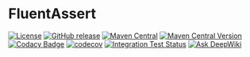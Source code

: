 # FluentAssert

[![License](https://img.shields.io/badge/license-Apache%202-4EB1BA.svg)](https://github.com/Ahoo-Wang/FluentAssert/blob/main/LICENSE)
[![GitHub release](https://img.shields.io/github/release/Ahoo-Wang/FluentAssert.svg)](https://github.com/Ahoo-Wang/FluentAssert/releases)
[![Maven Central](https://maven-badges.herokuapp.com/maven-central/me.ahoo.test/fluent-assert-core/badge.svg)](https://maven-badges.herokuapp.com/maven-central/me.ahoo.test/fluent-assert-core)
[![Maven Central Version](https://img.shields.io/maven-central/v/me.ahoo.test/fluent-assert-core)](https://central.sonatype.com/artifact/me.ahoo.test/fluent-assert-core)
[![Codacy Badge](https://app.codacy.com/project/badge/Grade/d58ca7a79749493ebb48d423e73b6e1d)](https://app.codacy.com/gh/Ahoo-Wang/FluentAssert/dashboard?utm_source=gh&utm_medium=referral&utm_content=&utm_campaign=Badge_grade)
[![codecov](https://codecov.io/gh/Ahoo-Wang/FluentAssert/graph/badge.svg?token=iXUP7NXHSc)](https://codecov.io/gh/Ahoo-Wang/FluentAssert)
[![Integration Test Status](https://github.com/Ahoo-Wang/FluentAssert/actions/workflows/codecov.yml/badge.svg)](https://github.com/Ahoo-Wang/FluentAssert)
[![Ask DeepWiki](https://deepwiki.com/badge.svg)](https://deepwiki.com/Ahoo-Wang/FluentAssert)